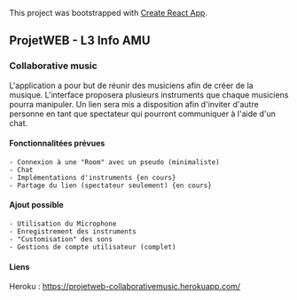 This project was bootstrapped with [Create React App](https://github.com/facebook/create-react-app).

## ProjetWEB - L3 Info AMU

### Collaborative music

L'application a pour but de réunir des musiciens afin de créer de la musique.
L'interface proposera plusieurs instruments que chaque musiciens pourra manipuler.
Un lien sera mis a disposition afin d'inviter d'autre personne en tant que spectateur qui pourront communiquer
à l'aide d'un chat.

#### Fonctionnalitées prévues

    - Connexion à une "Room" avec un pseudo (minimaliste)
    - Chat
    - Implémentations d'instruments {en cours}
    - Partage du lien (spectateur seulement) {en cours}

#### Ajout possible

    - Utilisation du Microphone
    - Enregistrement des instruments
    - "Customisation" des sons
    - Gestions de compte utilisateur (complet)
    
#### Liens

Heroku : https://projetweb-collaborativemusic.herokuapp.com/
